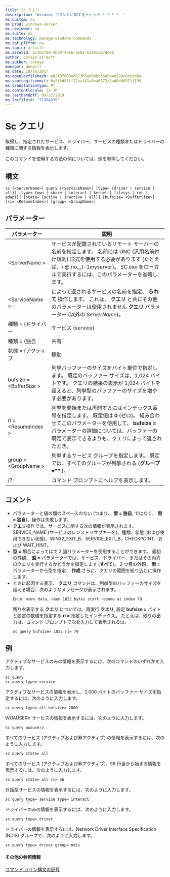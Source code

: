 ```yaml
---
title: Sc クエリ
description: 'Windows コマンドに関するトピック * * * *- '
ms.custom: na
ms.prod: windows-server
ms.reviewer: na
ms.suite: na
ms.technology: manage-windows-commands
ms.tgt_pltfrm: na
ms.topic: article
ms.assetid: ac365f89-4b20-4de6-a582-b204c5e7d0eb
author: coreyp-at-msft
ms.author: coreyp
manager: dongill
ms.date: 10/16/2017
ms.openlocfilehash: 4d2f3f603ad173b5ab90bc56a9a4e589c0fe9d8a
ms.sourcegitcommit: 6aff3d88ff22ea141a6ea6572a5ad8dd6321f199
ms.translationtype: MT
ms.contentlocale: ja-JP
ms.lasthandoff: 09/27/2019
ms.locfileid: "71384339"
---
```

# <a name="sc-query"></a>Sc クエリ



取得し、指定されたサービス、ドライバー、サービスの種類またはドライバーの種類に関する情報を表示します。

このコマンドを使用する方法の例については、[例](#BKMK_examples)を参照してください。

## <a name="syntax"></a>構文

```
sc [<ServerName>] query [<ServiceName>] [type= {driver | service | all}] [type= {own | share | interact | kernel | filesys | rec | adapt}] [state= {active | inactive | all}] [bufsize= <BufferSize>] [ri= <ResumeIndex>] [group= <GroupName>]
```

## <a name="parameters"></a>パラメーター

|       パラメーター        |                                                                                                                          説明                                                                                                                          |
|------------------------|---------------------------------------------------------------------------------------------------------------------------------------------------------------------------------------------------------------------------------------------------------------|
|     \<ServerName >      |                       サービスが配置されているリモート サーバーの名前を指定します。 名前には UNC (汎用名前付け規則) 形式を使用する必要があります (たとえば、\\ @ no__t-1myserver)。 SC.exe をローカルで実行するには、このパラメーターを省略します。                        |
|     \<ServiceName >     |                                      によって返されるサービスの名前を指定、 **られて** 操作します。 これは、 **クエリ** と共にその他のパラメーターは使用されません **クエリ** パラメーター (以外の *ServerName*)。                                      |
|     種類 = {ドライバー      |                                                                                                                            サービス (service)                                                                                                                            |
|       種類 = {独自       |                                                                                                                             共有                                                                                                                             |
|     状態 = {アクティブ     |                                                                                                                           稼動                                                                                                                            |
| bufsize = \<BufferSize > |                     列挙バッファーのサイズをバイト単位で指定します。 既定のバッファー サイズは、1,024 バイトです。 クエリの結果の表示が 1,024 バイトを超えると、列挙型のバッファーのサイズを増やす必要があります。                      |
|   ri = \<ResumeIndex >   | 列挙を開始または再開するにはインデックス番号を指定します。 既定値は **0** (ゼロ)。 組み合わせてこのパラメーターを使用して、 **bufsize =** パラメーターの詳細については、バッファーの既定で表示できるよりも、クエリによって返されたとき。 |
|  group = \<GroupName >   |                                                                             列挙するサービス グループを指定します。 既定では、すべてのグループが列挙される (**グループ =""** )。                                                                              |
|           /?           |                                                                                                             コマンド プロンプトにヘルプを表示します。                                                                                                              |

## <a name="remarks"></a>コメント

- パラメーターと値の間のスペースのない (つまり、 **型 = 独自**, ではなく、 **型 = 独自**)、操作は失敗します。
- **クエリ**操作では、サービスに関する次の情報が表示されます。SERVICE_NAME (サービスのレジストリサブキー名)、種類、状態 (および使用できない状態)、WIN32_EXIT_B、SERVICE_EXIT_B、CHECKPOINT、および WAIT_HINT。
- **型 =** 場合によってはで 2 回パラメーターを使用することができます。 最初の外観、 **型 =** パラメーターでは、サービス、ドライバー、またはその両方のクエリを実行するかどうかを指定します (**すべて**)。 2 つ目の外観、 **型 =** パラメーターから型を指定、 **作成** さらに、クエリの範囲を絞り込むに操作します。
- ときに起因する表示、 **クエリ** コマンドは、列挙型のバッファーのサイズを超える場合、次のようなメッセージが表示されます。  
  ```
  Enum: more data, need 1822 bytes start resume at index 79
  ```  
  残りを表示する **クエリ** については、再実行 **クエリ**, 設定 **bufsize =** バイトと設定の数値を指定する **ri =** 指定したインデックス。 たとえば、残りの出力は、コマンド プロンプトで次を入力して表示されるは。  
  ```
  sc query bufsize= 1822 ri= 79
  ```

## <a name="BKMK_examples"></a>例

アクティブなサービスのみの情報を表示するには、次のコマンドのいずれかを入力します。
```
sc query
sc query type= service
```
アクティブなサービスの情報を表示し、2,000 バイトのバッファー サイズを指定するには、次のように入力します。
```
sc query type= all bufsize= 2000
```
WUAUSERV サービスの情報を表示するには、次のように入力します。
```
sc query wuauserv
```
すべてのサービス (アクティブおよび非アクティブ) の情報を表示するには、次のように入力します。
```
sc query state= all
```
すべてのサービス (アクティブおよび非アクティブ)、56 行目から始まる情報を表示するには、次のように入力します。
```
sc query state= all ri= 56
```
対話型サービスの情報を表示するには、次のように入力します。
```
sc query type= service type= interact
```
ドライバーのみの情報を表示するには、次のように入力します。
```
sc query type= driver
```
ドライバーの情報を表示するには、Network Driver Interface Specification (NDIS) グループで、次のように入力します。
```
sc query type= driver group= ndis
```

#### <a name="additional-references"></a>その他の参照情報

[コマンド ライン構文の記号](command-line-syntax-key.md)